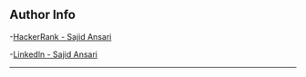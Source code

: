 
## Author Info

-[HackerRank - Sajid Ansari](https://www.hackerrank.com/profile/sajidansari9192)

-[Linkedln - Sajid Ansari](https://www.linkedin.com/in/sajid-ansari-bab4aa1b5/)

---



